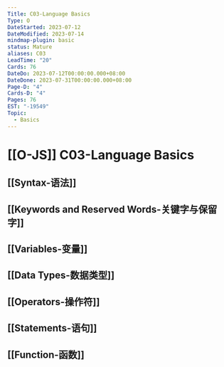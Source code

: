 ```yaml
---
Title: C03-Language Basics
Type: O
DateStarted: 2023-07-12
DateModified: 2023-07-14
mindmap-plugin: basic
status: Mature
aliases: C03
LeadTime: "20"
Cards: 76
DateDo: 2023-07-12T00:00:00.000+08:00
DateDone: 2023-07-31T00:00:00.000+08:00
Page-D: "4"
Cards-D: "4"
Pages: 76
EST: "-19549"
Topic:
  - Basics
---
```


# [[O-JS]] C03-Language Basics

## [[Syntax-语法]]

## [[Keywords and Reserved Words-关键字与保留字]]

## [[Variables-变量]]

## [[Data Types-数据类型]]

## [[Operators-操作符]]

## [[Statements-语句]]

## [[Function-函数]]
